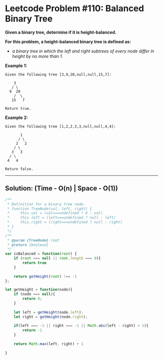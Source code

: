 # Leetcode Problem #110: Balanced Binary Tree

**Given a binary tree, determine if it is height-balanced.**

**For this problem, a height-balanced binary tree is defined as:**
 - _a binary tree in which the left and right subtrees of every node differ in height by no more than 1._

**Example 1:**

```
Given the following tree [3,9,20,null,null,15,7]:

    3
   / \
  9  20
    /  \
   15   7
```

`Return true.`

**Example 2:**

```
Given the following tree [1,2,2,3,3,null,null,4,4]:

       1
      / \
     2   2
    / \
   3   3
  / \
 4   4
```

`Return false.`

---
## Solution: (Time - O(n) | Space - O(1))

```javascript
/**
 * Definition for a binary tree node.
 * function TreeNode(val, left, right) {
 *     this.val = (val===undefined ? 0 : val)
 *     this.left = (left===undefined ? null : left)
 *     this.right = (right===undefined ? null : right)
 * }
 */
/**
 * @param {TreeNode} root
 * @return {boolean}
 */
var isBalanced = function(root) {
    if (root === null || root.length === 0){
        return true
    }
    
    return getHeight(root) !== -1
};

let getHeight = function(node){
    if (node === null){
        return 0;
    }
    
    let left = getHeight(node.left);
    let right = getHeight(node.right);
    
    if(left === -1 || right === -1 || Math.abs(left - right) > 1){
        return -1
    }
    
    return Math.max(left, right) + 1
    
}
```
